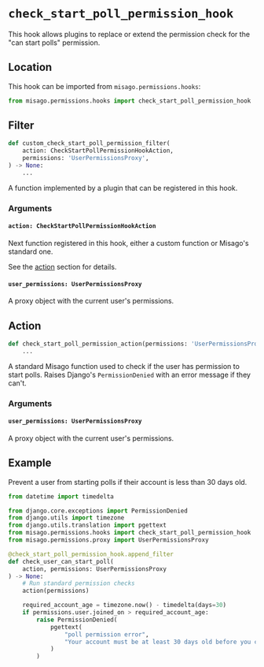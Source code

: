 # `check_start_poll_permission_hook`

This hook allows plugins to replace or extend the permission check for the "can start polls" permission.


## Location

This hook can be imported from `misago.permissions.hooks`:

```python
from misago.permissions.hooks import check_start_poll_permission_hook
```


## Filter

```python
def custom_check_start_poll_permission_filter(
    action: CheckStartPollPermissionHookAction,
    permissions: 'UserPermissionsProxy',
) -> None:
    ...
```

A function implemented by a plugin that can be registered in this hook.


### Arguments

#### `action: CheckStartPollPermissionHookAction`

Next function registered in this hook, either a custom function or Misago's standard one.

See the [action](#action) section for details.


#### `user_permissions: UserPermissionsProxy`

A proxy object with the current user's permissions.


## Action

```python
def check_start_poll_permission_action(permissions: 'UserPermissionsProxy') -> None:
    ...
```

A standard Misago function used to check if the user has permission to start polls. Raises Django's `PermissionDenied` with an error message if they can't.


### Arguments

#### `user_permissions: UserPermissionsProxy`

A proxy object with the current user's permissions.


## Example

Prevent a user from starting polls if their account is less than 30 days old.

```python
from datetime import timedelta

from django.core.exceptions import PermissionDenied
from django.utils import timezone
from django.utils.translation import pgettext
from misago.permissions.hooks import check_start_poll_permission_hook
from misago.permissions.proxy import UserPermissionsProxy

@check_start_poll_permission_hook.append_filter
def check_user_can_start_poll(
    action, permissions: UserPermissionsProxy
) -> None:
    # Run standard permission checks
    action(permissions)

    required_account_age = timezone.now() - timedelta(days=30)
    if permissions.user.joined_on > required_account_age:
        raise PermissionDenied(
            pgettext(
                "poll permission error",
                "Your account must be at least 30 days old before you can start polls."
            )
        )
```